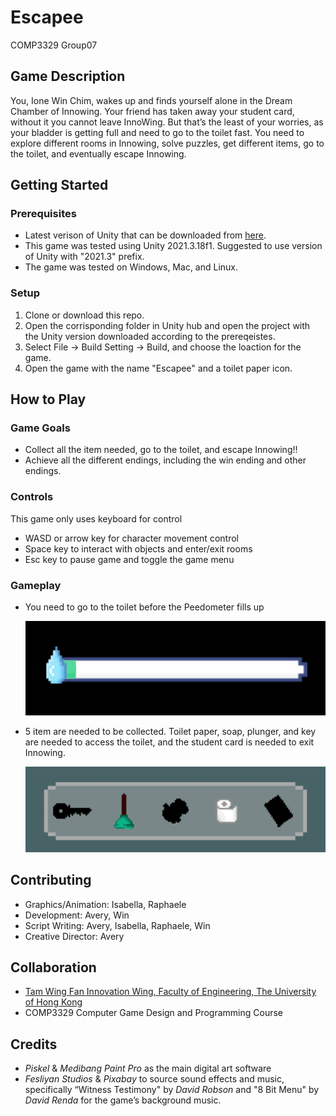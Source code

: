 # Escapee
COMP3329 Group07

## Game Description
You, Ione Win Chim, wakes up and finds yourself alone in the Dream Chamber of Innowing. Your friend has taken away your student card, without it you cannot leave InnoWing. But that’s the least of your worries, as your bladder is getting full and  need to go to the toilet fast. You need to explore different rooms in Innowing, solve puzzles, get different items, go to the toilet, and eventually escape Innowing.

## Getting Started

### Prerequisites

- Latest verison of Unity that can be downloaded from [here](https://unity3d.com/get-unity/download). 
- This game was tested using Unity 2021.3.18f1. Suggested to use version of Unity with "2021.3" prefix.
- The game was tested on Windows, Mac, and Linux. 

### Setup

1. Clone or download this repo.
2. Open the corrisponding folder in Unity hub and open the project with the Unity version downloaded according to the prereqeistes.
3. Select File -> Build Setting -> Build, and choose the loaction for the game.
4. Open the game with the name "Escapee" and a toilet paper icon.

## How to Play

### Game Goals
- Collect all the item needed, go to the toilet, and escape Innowing!!
- Achieve all the different endings, including the win ending and other endings.

### Controls
This game only uses keyboard for control
- WASD or arrow key for character movement control
- Space key to interact with objects and enter/exit rooms
- Esc key to pause game and toggle the game menu

### Gameplay
- You need to go to the toilet before the Peedometer fills up

  ![Peedometer Image](https://github.com/wincsw/COMP3329_Group07/blob/new-dialogue/Image/Peedometer.png)

- 5 item are needed to be collected. Toilet paper, soap, plunger, and key are needed to access the toilet, and the student card is needed to exit Innowing.

  ![Inventory Image](https://github.com/wincsw/COMP3329_Group07/blob/new-dialogue/Image/Inventory.png)


<!--- ## Features --->

<!--- ## Technologies Used --->

## Contributing
- Graphics/Animation: Isabella, Raphaele
- Development: Avery, Win
- Script Writing: Avery, Isabella, Raphaele, Win
- Creative Director: Avery

## Collaboration
- [Tam Wing Fan Innovation Wing, Faculty of Engineering, The University of Hong Kong](https://innowings.engg.hku.hk/)
- COMP3329 Computer Game Design and Programming Course

## Credits
- *Piskel* & *Medibang Paint Pro* as the main digital art software
- *Fesliyan Studios* & *Pixabay* to source sound effects and music, specifically “Witness Testimony" by *David Robson* and "8 Bit Menu" by *David Renda* for the game’s background music.

